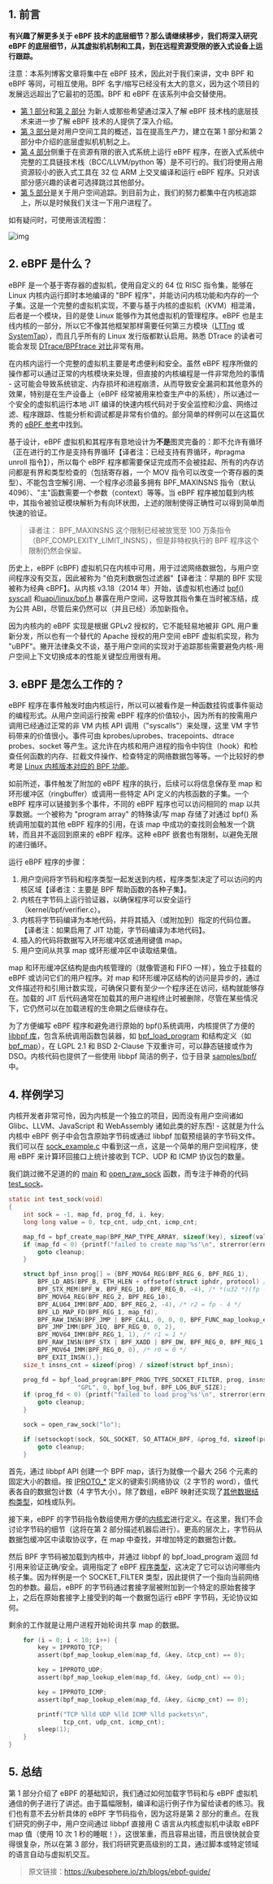 ## 1. 前言

**有兴趣了解更多关于 eBPF 技术的底层细节？那么请继续移步，我们将深入研究 eBPF 的底层细节，从其虚拟机机制和工具，到在远程资源受限的嵌入式设备上运行跟踪。**

注意：本系列博客文章将集中在 eBPF 技术，因此对于我们来讲，文中 BPF 和 eBPF 等同，可相互使用。BPF 名字/缩写已经没有太大的意义，因为这个项目的发展远远超出了它最初的范围。BPF 和 eBPF 在该系列中会交替使用。

- [第 1 部分](https://www.collabora.com/news-and-blog/blog/2019/04/05/an-ebpf-overview-part-1-introduction/)和[第 2 部分](https://www.collabora.com/news-and-blog/blog/2019/04/15/an-ebpf-overview-part-2-machine-and-bytecode/) 为新人或那些希望通过深入了解 eBPF 技术栈的底层技术来进一步了解 eBPF 技术的人提供了深入介绍。
- [第 3 部分](https://www.collabora.com/news-and-blog/blog/2019/04/26/an-ebpf-overview-part-3-walking-up-the-software-stack/)是对用户空间工具的概述，旨在提高生产力，建立在第 1 部分和第 2 部分中介绍的底层虚拟机机制之上。
- [第 4 部分](https://www.collabora.com/news-and-blog/blog/2019/05/06/an-ebpf-overview-part-4-working-with-embedded-systems/)侧重于在资源有限的嵌入式系统上运行 eBPF 程序，在嵌入式系统中完整的工具链技术栈（BCC/LLVM/python 等）是不可行的。我们将使用占用资源较小的嵌入式工具在 32 位 ARM 上交叉编译和运行 eBPF 程序。只对该部分感兴趣的读者可选择跳过其他部分。
- [第 5 部分](https://www.collabora.com/news-and-blog/blog/2019/05/14/an-ebpf-overview-part-5-tracing-user-processes/)是关于用户空间追踪。到目前为止，我们的努力都集中在内核追踪上，所以是时候我们关注一下用户进程了。

如有疑问时，可使用该流程图：

![img](https://pek3b.qingstor.com/kubesphere-community/images/eBPF-flowchart.png)

## 2. eBPF 是什么？

eBPF 是一个基于寄存器的虚拟机，使用自定义的 64 位 RISC 指令集，能够在 Linux 内核内运行即时本地编译的 "BPF 程序"，并能访问内核功能和内存的一个子集。这是一个完整的虚拟机实现，不要与基于内核的虚拟机（KVM）相混淆，后者是一个模块，目的是使 Linux 能够作为其他虚拟机的管理程序。eBPF 也是主线内核的一部分，所以它不像其他框架那样需要任何第三方模块（[LTTng](https://lttng.org/docs/v2.10/#doc-lttng-modules) 或 [SystemTap](https://kernelnewbies.org/SystemTap)），而且几乎所有的 Linux 发行版都默认启用。熟悉 DTrace 的读者可能会发现 [DTrace/BPFtrace 对比](http://www.brendangregg.com/blog/2018-10-08/dtrace-for-linux-2018.html)非常有用。

在内核内运行一个完整的虚拟机主要是考虑便利和安全。虽然 eBPF 程序所做的操作都可以通过正常的内核模块来处理，但直接的内核编程是一件非常危险的事情 - 这可能会导致系统锁定、内存损坏和进程崩溃，从而导致安全漏洞和其他意外的效果，特别是在生产设备上（eBPF 经常被用来检查生产中的系统），所以通过一个安全的虚拟机运行本地 JIT 编译的快速内核代码对于安全监控和沙盒、网络过滤、程序跟踪、性能分析和调试都是非常有价值的。部分简单的样例可以在这篇优秀的 [eBPF 参考](http://www.brendangregg.com/ebpf.html)中找到。

基于设计，eBPF 虚拟机和其程序有意地设计为**不是**图灵完备的：即不允许有循环（正在进行的工作是支持有界循环【译者注：已经支持有界循环，#pragma unroll 指令】），所以每个 eBPF 程序都需要保证完成而不会被挂起、所有的内存访问都是有界和类型检查的（包括寄存器，一个 MOV 指令可以改变一个寄存器的类型）、不能包含空解引用、一个程序必须最多拥有 BPF_MAXINSNS 指令（默认 4096）、"主"函数需要一个参数（context）等等。当 eBPF 程序被加载到内核中，其指令被验证模块解析为有向环状图，上述的限制使得正确性可以得到简单而快速的验证。

> 译者注： BPF_MAXINSNS 这个限制已经被放宽至 100 万条指令（BPF_COMPLEXITY_LIMIT_INSNS），但是非特权执行的 BPF 程序这个限制仍然会保留。

历史上，eBPF (cBPF) 虚拟机只在内核中可用，用于过滤网络数据包，与用户空间程序没有交互，因此被称为 "伯克利数据包过滤器"【译者注：早期的 BPF 实现被称为经典 cBPF】。从内核 v3.18（2014 年）开始，该虚拟机也通过 [bpf() syscall](https://github.com/torvalds/linux/blob/v4.20/tools/lib/bpf) 和[uapi/linux/bpf.h](https://github.com/torvalds/linux/blob/v4.20/include/uapi/linux/bpf.h) 暴露在用户空间，这导致其指令集在当时被冻结，成为公共 ABI，尽管后来仍然可以（并且已经）添加新指令。

因为内核内的 eBPF 实现是根据 GPLv2 授权的，它不能轻易地被非 GPL 用户重新分发，所以也有一个替代的 Apache 授权的用户空间 eBPF 虚拟机实现，称为 "uBPF"。撇开法律条文不谈，基于用户空间的实现对于追踪那些需要避免内核-用户空间上下文切换成本的性能关键型应用很有用。

## 3. eBPF 是怎么工作的？

eBPF 程序在事件触发时由内核运行，所以可以被看作是一种函数挂钩或事件驱动的编程形式。从用户空间运行按需 eBPF 程序的价值较小，因为所有的按需用户调用已经通过正常的非 VM 内核 API 调用（"syscalls"）来处理，这里 VM 字节码带来的价值很小。事件可由 kprobes/uprobes、tracepoints、dtrace probes、socket 等产生。这允许在内核和用户进程的指令中钩住（hook）和检查任何函数的内存、拦截文件操作、检查特定的网络数据包等等。一个比较好的参考是 [Linux 内核版本对应的 BPF 功能](https://github.com/iovisor/bcc/blob/master/docs/kernel-versions.md)。

如前所述，事件触发了附加的 eBPF 程序的执行，后续可以将信息保存至 map 和环形缓冲区（ringbuffer）或调用一些特定 API 定义的内核函数的子集。一个 eBPF 程序可以链接到多个事件，不同的 eBPF 程序也可以访问相同的 map 以共享数据。一个被称为 "program array" 的特殊读/写 map 存储了对通过 bpf() 系统调用加载的其他 eBPF 程序的引用，在该 map 中成功的查找则会触发一个跳转，而且并不返回到原来的 eBPF 程序。这种 eBPF 嵌套也有限制，以避免无限的递归循环。

运行 eBPF 程序的步骤：

1. 用户空间将字节码和程序类型一起发送到内核，程序类型决定了可以访问的内核区域【译者注：主要是 BPF 帮助函数的各种子集】。
2. 内核在字节码上运行验证器，以确保程序可以安全运行（kernel/bpf/verifier.c）。
3. 内核将字节码编译为本地代码，并将其插入（或附加到）指定的代码位置。【译者注：如果启用了 JIT 功能，字节码编译为本地代码】。
4. 插入的代码将数据写入环形缓冲区或通用键值 map。
5. 用户空间从共享 map 或环形缓冲区中读取结果值。

map 和环形缓冲区结构是由内核管理的（就像管道和 FIFO 一样），独立于挂载的 eBPF 或访问它们的用户程序。对 map 和环形缓冲区结构的访问是异步的，通过文件描述符和引用计数实现，可确保只要有至少一个程序还在访问，结构就能够存在。加载的 JIT 后代码通常在加载其的用户进程终止时被删除，尽管在某些情况下，它仍然可以在加载进程的生命期之后继续存在。

为了方便编写 eBPF 程序和避免进行原始的 bpf()系统调用，内核提供了方便的 [libbpf 库](https://github.com/torvalds/linux/blob/v4.20/tools/lib/bpf)，包含系统调用函数包装器，如 [bpf_load_program](https://github.com/torvalds/linux/blob/v4.20/tools/lib/bpf/bpf.c#L214) 和结构定义（如 [bpf_map](https://github.com/torvalds/linux/blob/v4.20/tools/lib/bpf/libbpf.c#L157)），在 LGPL 2.1 和 BSD 2-Clause 下双重许可，可以静态链接或作为 DSO。内核代码也提供了一些使用 libbpf 简洁的例子，位于目录 [samples/bpf/](https://github.com/torvalds/linux/blob/v4.20/samples/bpf/) 中。

## 4. 样例学习

内核开发者非常可怜，因为内核是一个独立的项目，因而没有用户空间诸如 Glibc、LLVM、JavaScript 和 WebAssembly 诸如此类的好东西! - 这就是为什么内核中 eBPF 例子中会包含原始字节码或通过 libbpf 加载预组装的字节码文件。我们可以在 [sock_example.c](https://github.com/torvalds/linux/blob/v4.20/samples/bpf/sock_example.c) 中看到这一点，这是一个简单的用户空间程序，使用 eBPF 来计算环回接口上统计接收到 TCP、UDP 和 ICMP 协议包的数量。

我们跳过微不足道的的 [main](https://github.com/torvalds/linux/blob/v4.20/samples/bpf/sock_example.c#L98) 和 [open_raw_sock](https://github.com/torvalds/linux/blob/v4.20/samples/bpf/sock_example.h#L13) 函数，而专注于神奇的代码 [test_sock](https://github.com/torvalds/linux/blob/v4.20/samples/bpf/sock_example.c#L35)。

```c
static int test_sock(void)
{
	int sock = -1, map_fd, prog_fd, i, key;
	long long value = 0, tcp_cnt, udp_cnt, icmp_cnt;

	map_fd = bpf_create_map(BPF_MAP_TYPE_ARRAY, sizeof(key), sizeof(value),	256, 0);
	if (map_fd < 0) {printf("failed to create map'%s'\n", strerror(errno));
		goto cleanup;
	}

	struct bpf_insn prog[] = {BPF_MOV64_REG(BPF_REG_6, BPF_REG_1),
		BPF_LD_ABS(BPF_B, ETH_HLEN + offsetof(struct iphdr, protocol) /* R0 = ip->proto */),
		BPF_STX_MEM(BPF_W, BPF_REG_10, BPF_REG_0, -4), /* *(u32 *)(fp - 4) = r0 */
		BPF_MOV64_REG(BPF_REG_2, BPF_REG_10),
		BPF_ALU64_IMM(BPF_ADD, BPF_REG_2, -4), /* r2 = fp - 4 */
		BPF_LD_MAP_FD(BPF_REG_1, map_fd),
		BPF_RAW_INSN(BPF_JMP | BPF_CALL, 0, 0, 0, BPF_FUNC_map_lookup_elem),
		BPF_JMP_IMM(BPF_JEQ, BPF_REG_0, 0, 2),
		BPF_MOV64_IMM(BPF_REG_1, 1), /* r1 = 1 */
		BPF_RAW_INSN(BPF_STX | BPF_XADD | BPF_DW, BPF_REG_0, BPF_REG_1, 0, 0), /* xadd r0 += r1 */
		BPF_MOV64_IMM(BPF_REG_0, 0), /* r0 = 0 */
		BPF_EXIT_INSN(),};
	size_t insns_cnt = sizeof(prog) / sizeof(struct bpf_insn);

	prog_fd = bpf_load_program(BPF_PROG_TYPE_SOCKET_FILTER, prog, insns_cnt,
				   "GPL", 0, bpf_log_buf, BPF_LOG_BUF_SIZE);
	if (prog_fd < 0) {printf("failed to load prog'%s'\n", strerror(errno));
		goto cleanup;
	}

	sock = open_raw_sock("lo");

	if (setsockopt(sock, SOL_SOCKET, SO_ATTACH_BPF, &prog_fd, sizeof(prog_fd)) < 0) {printf("setsockopt %s\n", strerror(errno));
		goto cleanup;
	}
```

首先，通过 libbpf API 创建一个 BPF map，该行为就像一个最大 256 个元素的固定大小的数组。按 [IPROTO_*](https://github.com/torvalds/linux/blob/v4.20/include/uapi/linux/in.h#L28) 定义的键索引网络协议（2 字节的 word），值代表各自的数据包计数（4 字节大小）。除了数组，eBPF 映射还实现了[其他数据结构类型](https://github.com/torvalds/linux/blob/v4.20/include/uapi/linux/bpf.h#L113)，如栈或队列。

接下来，eBPF 的字节码指令数组使用方便的[内核宏](https://github.com/torvalds/linux/blob/v4.20/samples/bpf/bpf_insn.h)进行定义。在这里，我们不会讨论字节码的细节（这将在第 2 部分描述机器后进行）。更高的层次上，字节码从数据包缓冲区中读取协议字，在 map 中查找，并增加特定的数据包计数。

然后 BPF 字节码被加载到内核中，并通过 libbpf 的 bpf_load_program 返回 fd 引用来验证正确/安全。调用指定了 eBPF [程序类型](https://github.com/torvalds/linux/blob/v4.20/include/uapi/linux/bpf.h#L138)，这决定了它可以访问哪些内核子集。因为样例是一个 SOCKET_FILTER 类型，因此提供了一个指向当前网络包的参数。最后，eBPF 的字节码通过套接字层被附加到一个特定的原始套接字上，之后在原始套接字上接受到的每一个数据包运行 eBPF 字节码，无论协议如何。

剩余的工作就是让用户进程开始轮询共享 map 的数据。

```c
	for (i = 0; i < 10; i++) {
		key = IPPROTO_TCP;
		assert(bpf_map_lookup_elem(map_fd, &key, &tcp_cnt) == 0);

		key = IPPROTO_UDP;
		assert(bpf_map_lookup_elem(map_fd, &key, &udp_cnt) == 0);

		key = IPPROTO_ICMP;
		assert(bpf_map_lookup_elem(map_fd, &key, &icmp_cnt) == 0);

		printf("TCP %lld UDP %lld ICMP %lld packets\n",
		       tcp_cnt, udp_cnt, icmp_cnt);
		sleep(1);
	}
}
```

## 5. 总结

第 1 部分介绍了 eBPF 的基础知识，我们通过如何加载字节码和与 eBPF 虚拟机通信的例子进行了讲述。由于篇幅限制，编译和运行例子作为留给读者的练习。我们也有意不去分析具体的 eBPF 字节码指令，因为这将是第 2 部分的重点。在我们研究的例子中，用户空间通过 libbpf 直接用 C 语言从内核虚拟机中读取 eBPF map 值（使用 10 次 1 秒的睡眠！），这很笨重，而且容易出错，而且很快就会变得很复杂，所以在第 3 部分，我们将研究更高级别的工具，通过脚本或特定领域的语言自动与虚拟机交互。

> 原文链接：https://kubesphere.io/zh/blogs/ebpf-guide/
